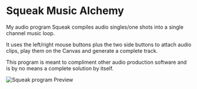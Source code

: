 # Squeak Music Alchemy
My audio program Squeak compiles audio singles/one shots into a single channel music loop.

It uses the left/right mouse buttons plus the two side buttons to attach audio clips, play them on the Canvas and generate a complete track.

This program is meant to compliment other audio production software and is by no means a complete solution by itself.

![Squeak program Preview](https://img.itch.zone/aW1hZ2UvMzM0MjM3MS8xOTk4OTIxNS5wbmc=/original/EWDhVV.png)
